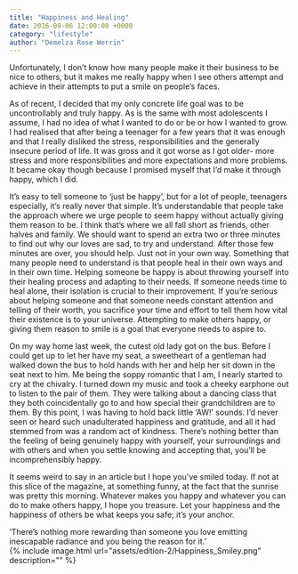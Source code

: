 ```yaml
---
title: "Happiness and Healing"
date: 2016-09-06 12:00:00 +0000
category: "lifestyle"
author: "Demelza Rose Werrin"
---
```


Unfortunately, I don’t know how many people make it their business to be nice to others, but it makes me really happy when I see others attempt and achieve in their attempts to put a smile on people’s faces.  

As of recent, I decided that my only concrete life goal was to be uncontrollably and truly happy. As is the same with most adolescents I assume, I had no idea of what I wanted to do or be or how I wanted to grow. I had realised that after being a teenager for a few years that it was enough and that I really disliked the stress, responsibilities and the generally insecure period of life. It was gross and it got worse as I got older- more stress and more responsibilities and more expectations and more problems. It became okay though because I promised myself that I’d make it through happy, which I did.  

It’s easy to tell someone to ‘just be happy’, but for a lot of people, teenagers especially, it’s really never that simple. It’s understandable that people take the approach where we urge people to seem happy without actually giving them reason to be. I think that’s where we all fall short as friends, other halves and family. We should want to spend an extra two or three minutes to find out why our loves are sad, to try and understand. After those few minutes are over, you should help. Just not in your own way. Something that many people need to understand is that people heal in their own ways and in their own time. Helping someone be happy is about throwing yourself into their healing process and adapting to their needs. If someone needs time to heal alone, their isolation is crucial to their improvement. If you’re serious about helping someone and that someone needs constant attention and telling of their worth, you sacrifice your time and effort to tell them how vital their existence is to your universe. Attempting to make others happy, or giving them reason to smile is a goal that everyone needs to aspire to.  

On my way home last week, the cutest old lady got on the bus. Before I could get up to let her have my seat, a sweetheart of a gentleman had walked down the bus to hold hands with her and help her sit down in the seat next to him. Me being the soppy romantic that I am, I nearly started to cry at the chivalry. I turned down my music and took a cheeky earphone out to listen to the pair of them. They were talking about a dancing class that they both coincidentally go to and how special their grandchildren are to them. By this point, I was having to hold back little ‘AW!’ sounds. I’d never seen or heard such unadulterated happiness and gratitude, and all it had stemmed from was a random act of kindness. There’s nothing better than the feeling of being genuinely happy with yourself, your surroundings and with others and when you settle knowing and accepting that, you’ll be incomprehensibly happy.  

It seems weird to say in an article but I hope you’ve smiled today. If not at this slice of the magazine, at something funny, at the fact that the sunrise was pretty this morning. Whatever makes you happy and whatever you can do to make others happy, I hope you treasure. Let your happiness and the happiness of others be what keeps you safe; it’s your anchor.  
 
‘There’s nothing more rewarding than someone you love emitting inescapable radiance and you being the reason for it.’  
 {% include image.html url="assets/edition-2/Happiness_Smiley.png" description="" %}
